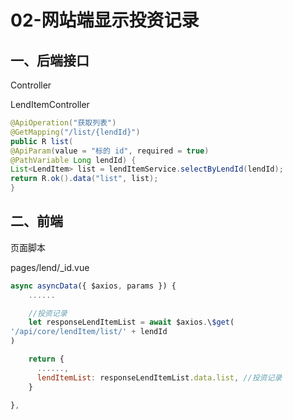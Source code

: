 # 02-网站端显示投资记录

## 一、后端接口

Controller

LendItemController

```java
@ApiOperation("获取列表")
@GetMapping("/list/{lendId}")
public R list(
@ApiParam(value = "标的 id", required = true)
@PathVariable Long lendId) {
List<LendItem> list = lendItemService.selectByLendId(lendId);
return R.ok().data("list", list);
}
```

## 二、前端

页面脚本

pages/lend/\_id.vue

```js
async asyncData({ $axios, params }) {
    ......

    //投资记录
    let responseLendItemList = await $axios.\$get(
'/api/core/lendItem/list/' + lendId
)

    return {
      ......,
      lendItemList: responseLendItemList.data.list, //投资记录
    }

},
```
